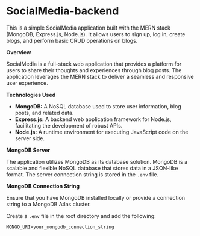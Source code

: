 # SocialMedia-backend

This is a simple SocialMedia application built with the MERN stack (MongoDB, Express.js, Node.js). It allows users to sign up, log in, create blogs, and perform basic CRUD operations on blogs.

**Overview**

SocialMedia is a full-stack web application that provides a platform for users to share their thoughts and experiences through blog posts. The application leverages the MERN stack to deliver a seamless and responsive user experience.

**Technologies Used**

- **MongoDB:** A NoSQL database used to store user information, blog posts, and related data.
- **Express.js:** A backend web application framework for Node.js, facilitating the development of robust APIs.
- **Node.js:** A runtime environment for executing JavaScript code on the server side.

**MongoDB Server**

The application utilizes MongoDB as its database solution. MongoDB is a scalable and flexible NoSQL database that stores data in a JSON-like format. The server connection string is stored in the `.env` file.

**MongoDB Connection String**

Ensure that you have MongoDB installed locally or provide a connection string to a MongoDB Atlas cluster.

Create a `.env` file in the root directory and add the following:

```env
MONGO_URI=your_mongodb_connection_string

